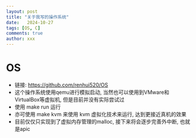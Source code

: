 ```yaml
---
layout: post
title: "关于我写的操作系统"
date:   2024-10-27
tags: [OS, C]
comments: true
author: xxx
---
```


# OS
- 链接: https://github.com/renhui520/OS
- 这个操作系统使用qemu进行模拟启动, 当然也可以使用到VMware和VirtualBox等虚拟机, 但是目前并没有实际尝试过
- 使用 make run 运行
- 亦可使用 make kvm 来使用 kvm 虚拟化技术来运行, 达到更接近真机的效果
- 目前仅仅只实现到了虚拟内存管理的malloc, 接下来将会逐步完善外中断, 也就是apic

